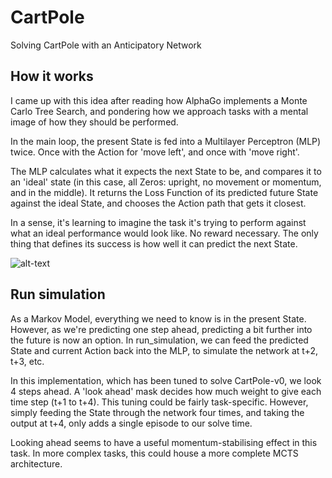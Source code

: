 # CartPole
Solving CartPole with an Anticipatory Network

## How it works
I came up with this idea after reading how AlphaGo implements a Monte Carlo Tree Search, and pondering how we approach tasks with a mental image of how they should be performed.

In the main loop, the present State is fed into a Multilayer Perceptron (MLP) twice. Once with the Action for 'move left', and once with 'move right'.

The MLP calculates what it expects the next State to be, and compares it to an 'ideal' state (in this case, all Zeros: upright, no movement or momentum, and in the middle). It returns the Loss Function of its predicted future State against the ideal State, and chooses the Action path that gets it closest.

In a sense, it's learning to imagine the task it's trying to perform against what an ideal performance would look like. No reward necessary. The only thing that defines its success is how well it can predict the next State.

![alt-text](https://i.imgur.com/UI3nbsg.png)

## Run simulation
As a Markov Model, everything we need to know is in the present State. However, as we're predicting one step ahead, predicting a bit further into the future is now an option. In run_simulation, we can feed the predicted State and current Action back into the MLP, to simulate the network at t+2, t+3, etc.

In this implementation, which has been tuned to solve CartPole-v0, we look 4 steps ahead. A 'look ahead' mask decides how much weight to give each time step (t+1 to t+4). This tuning could be fairly task-specific. However, simply feeding the State through the network four times, and taking the output at t+4, only adds a single episode to our solve time.

Looking ahead seems to have a useful momentum-stabilising effect in this task. In more complex tasks, this could house a more complete MCTS architecture.
